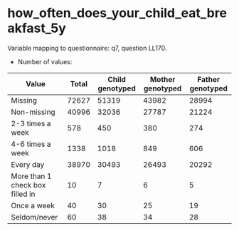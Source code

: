 # how_often_does_your_child_eat_breakfast_5y
Variable mapping to questionnaire: q7, question LL170.
- Number of values:

| Value | Total | Child genotyped | Mother genotyped | Father genotyped |
| ----- | ----- | --------------- | ---------------- | ---------------- |
| Missing | 72627 | 51319 | 43982 | 28994 |
| Non-missing | 40996 | 32036 | 27787 | 21224 |
| 2-3 times a week | 578 | 450 | 380 |274 |
| 4-6 times a week | 1338 | 1018 | 849 |606 |
| Every day | 38970 | 30493 | 26493 |20292 |
| More than 1 check box filled in | 10 | 7 | 6 |5 |
| Once a week | 40 | 30 | 25 |19 |
| Seldom/never | 60 | 38 | 34 |28 |




